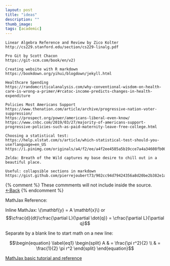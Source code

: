 ```yaml
---
layout: post
title: "ideas"
description: ""
thumb_image: 
tags: [academic]
---
```


    Linear Algebra Reference and Review by Zico Kolter
    http://cs229.stanford.edu/section/cs229-linalg.pdf

    Pro Git by Scott Chacon
    https://git-scm.com/book/en/v2) 

    Creating website with R markdown
    https://bookdown.org/yihui/blogdown/jekyll.html

    Healthcare Spending
    https://randomcriticalanalysis.com/why-conventional-wisdom-on-health-care-is-wrong-a-primer/#rcatoc-income-predicts-changes-in-health-expenditure

    Policies Most Americans Support
    https://www.thenation.com/article/archive/progressive-nation-voter-suppression/
    https://prospect.org/power/americans-liberal-even-know/
    https://www.cnbc.com/2019/03/27/majority-of-americans-support-progressive-policies-such-as-paid-maternity-leave-free-college.html

    Choosing a statistical test:
    https://help.xlstat.com/s/article/which-statistical-test-should-you-use?language=en_US
    https://i.pinimg.com/originals/a4/f2/ee/a4f2ee4585a5b19cce7a4a34608fb009.jpg

    Zelda: Breath of the Wild captures my base desire to chill out in a beautiful place. 

    Useful: collapsible sections in markdown
    https://gist.github.com/pierrejoubert73/902cc94d79424356a8d20be2b382e1ab

{% comment %} 
    These commments will not include inside the source.
    <span class="backbutton"><a href="javascript:history.back()">←Back</a></span>
{% endcomment %}

MathJax Reference:

Inline MathJax: \\(\mathbf{y} = A \mathbf{x}\\) or $$\cfrac{d}{dt}\cfrac{\partial L}{\partial \dot{q}} = \cfrac{\partial L}{\partial q}$$

Separate by a blank line to start math on a new line: 

$$\begin{equation} \label{eq1}
\begin{split}
A & = \frac{\pi r^2}{2} \\
    & = \frac{1}{2} \pi r^2
\end{split}
\end{equation}$$

[MathJax basic tutorial and reference](https://math.meta.stackexchange.com/questions/5020/mathjax-basic-tutorial-and-quick-reference)

